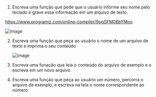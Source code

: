 1) Escreva uma função que pede que o usuário informe seu nome pelo teclado e grave essa informação em um arquivo de texto.

https://www.programiz.com/online-compiler/9pgSFM0BbYMoo

![image](https://github.com/user-attachments/assets/753f375f-2a3b-43ed-be1a-874a9e0f874c)

2) Escreva uma função que peça ao usuário o nome de um arquivo de texto e imprima o seu conteúdo

   

   ![image](https://github.com/user-attachments/assets/f6d3fb8c-65d9-4aa4-9d20-a0e4f08fb000)


4) Escreva uma funação que leia o conteúdo do arquivo de exemplo e o escreva em um novo arquivo

5) Escreva uma função que peça ao usuário um número, percorra o arquivo de exemplo, e escreva na tela o nome correspondente ao número

   
